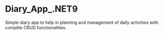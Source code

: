 ﻿# Diary_App_.NET9

Simple diary app to help in planning and management of daily activities with complite CRUD functionalities.
